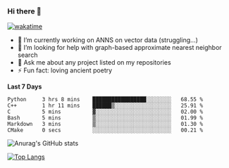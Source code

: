 ### Hi there 👋

[![wakatime](https://wakatime.com/badge/user/8906da98-c623-4aff-ac00-99cb42e09b38.svg)](https://wakatime.com/@8906da98-c623-4aff-ac00-99cb42e09b38)

- 🔭 I’m currently working on ANNS on vector data (struggling...)
- 🤔 I’m looking for help with graph-based approximate nearest neighbor search
- 💬 Ask me about any project listed on my repositories
- ⚡ Fun fact: loving ancient poetry


**Last 7 Days**
<!--START_SECTION:waka-->

```text
Python     3 hrs 8 mins    █████████████████░░░░░░░░   68.55 %
C++        1 hr 11 mins    ██████▒░░░░░░░░░░░░░░░░░░   25.91 %
C          5 mins          ▓░░░░░░░░░░░░░░░░░░░░░░░░   02.00 %
Bash       5 mins          ▒░░░░░░░░░░░░░░░░░░░░░░░░   01.99 %
Markdown   3 mins          ▒░░░░░░░░░░░░░░░░░░░░░░░░   01.30 %
CMake      0 secs          ░░░░░░░░░░░░░░░░░░░░░░░░░   00.21 %
```

<!--END_SECTION:waka-->

![Anurag's GitHub stats](https://github-readme-stats.vercel.app/api?username=matchyc&count_private=true&show_icons=true&theme=vue)

[![Top Langs](https://github-readme-stats.vercel.app/api/top-langs/?username=matchyc&langs_count=4&&hide=perl,raku,html,javascript,shell,roff,prolog)](https://github.com/anuraghazra/github-readme-stats)
